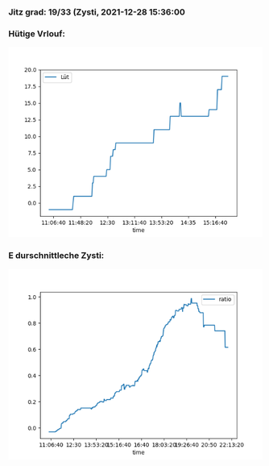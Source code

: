 ### Jitz grad: 19/33 (Zysti, 2021-12-28 15:36:00

### Hütige Vrlouf:
![Graph](Today.png)

### E durschnittleche Zysti:
![Graph](Zysti.png)